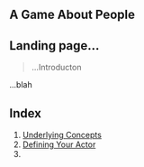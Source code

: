 ## A Game About People

## Landing page...
> ...Introducton




...blah

## Index
1. [Underlying Concepts](docs/concepts.md)
2. [Defining Your Actor](docs/Your_Actor.md)
4. 





